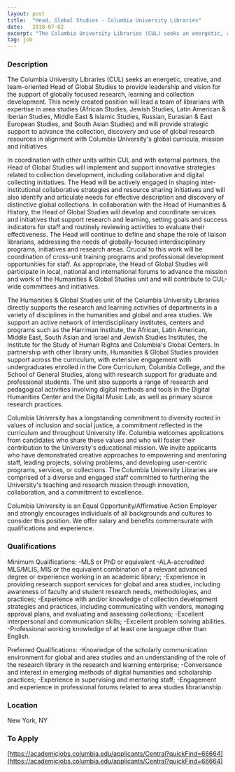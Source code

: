 ```yaml
---
layout: post
title:  "Head, Global Studies - Columbia University Libraries"
date:   2018-07-02
excerpt: "The Columbia University Libraries (CUL) seeks an energetic, creative, and team-oriented Head of Global Studies to provide leadership and vision for the support of globally focused research, learning and collection development. This newly created position will lead a team of librarians with expertise in area studies (African Studies, Jewish Studies,..."
tag: job
---
```


### Description   

The Columbia University Libraries (CUL) seeks an energetic, creative, and team-oriented Head of Global Studies to provide leadership and vision for the support of globally focused research, learning and collection development. This newly created position will lead a team of librarians with expertise in area studies (African Studies, Jewish Studies, Latin American & Iberian Studies, Middle East & Islamic Studies, Russian, Eurasian & East European Studies, and South Asian Studies) and will provide strategic support to advance the collection, discovery and use of global research resources in alignment with Columbia University's global curricula, mission and initiatives. 

In coordination with other units within CUL and with external partners, the Head of Global Studies will implement and support innovative strategies related to collection development, including collaborative and digital collecting initiatives. The Head will be actively engaged in shaping inter-institutional collaborative strategies and resource sharing initiatives and will also identify and articulate needs for effective description and discovery of distinctive global collections. In collaboration with the Head of Humanities & History, the Head of Global Studies will develop and coordinate services and initiatives that support research and learning, setting goals and success indicators for staff and routinely reviewing activities to evaluate their effectiveness. The Head will continue to define and shape the role of liaison librarians, addressing the needs of globally-focused interdisciplinary programs, initiatives and research areas. Crucial to this work will be coordination of cross-unit training programs and professional development opportunities for staff. As appropriate, the Head of Global Studies will participate in local, national and international forums to advance the mission and work of the Humanities & Global Studies unit and will contribute to CUL-wide committees and initiatives. 

The Humanities & Global Studies unit of the Columbia University Libraries directly supports the research and learning activities of departments in a variety of disciplines in the humanities and global and area studies. We support an active network of interdisciplinary institutes, centers and programs such as the Harriman Institute, the African, Latin American, Middle East, South Asian and Israel and Jewish Studies Institutes, the Institute for the Study of Human Rights and Columbia's Global Centers. In partnership with other library units, Humanities & Global Studies provides support across the curriculum, with extensive engagement with undergraduates enrolled in the Core Curriculum, Columbia College, and the School of General Studies, along with research support for graduate and professional students. The unit also supports a range of research and pedagogical activities involving digital methods and tools in the Digital Humanities Center and the Digital Music Lab, as well as primary source research practices. 

Columbia University has a longstanding commitment to diversity rooted in values of inclusion and social justice, a commitment reflected in the curriculum and throughout University life. Columbia welcomes applications from candidates who share these values and who will foster their contribution to the University's educational mission. We invite applicants who have demonstrated creative approaches to empowering and mentoring staff, leading projects, solving problems, and developing user-centric programs, services, or collections. The Columbia University Libraries are comprised of a diverse and engaged staff committed to furthering the University's teaching and research mission through innovation, collaboration, and a commitment to excellence.  

Columbia University is an Equal Opportunity/Affirmative Action Employer and strongly encourages individuals of all backgrounds and cultures to consider this position. We offer salary and benefits commensurate with qualifications and experience.




### Qualifications   

Minimum Qualifications:
-MLS or PhD or equivalent 
-ALA-accredited MLS/MLIS, MIS or the equivalent combination of a relevant advanced degree or experience working in an academic library; 
-Experience in providing research support services for global and area studies, including awareness of faculty and student research needs, methodologies, and practices; 
-Experience with and/or knowledge of collection development strategies and practices, including communicating with vendors, managing approval plans, and evaluating and assessing collections; 
-Excellent interpersonal and communication skills; 
-Excellent problem solving abilities. 
-Professional working knowledge of at least one language other than English.  

Preferred Qualifications:
-Knowledge of the scholarly communication environment for global and area studies and an understanding of the role of the research library in the research and learning enterprise; 
-Conversance and interest in emerging methods of digital humanities and scholarship practices; 
-Experience in supervising and mentoring staff; 
-Engagement and experience in professional forums related to area studies librarianship.  




### Location   

New York, NY




### To Apply   

[https://academicjobs.columbia.edu/applicants/Central?quickFind=66664](https://academicjobs.columbia.edu/applicants/Central?quickFind=66664)





